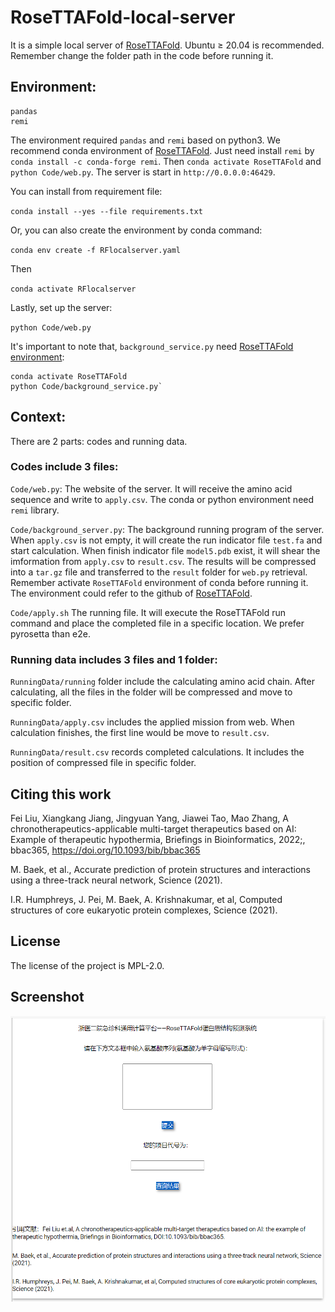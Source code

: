 # RoseTTAFold-local-server

It is a simple local server of [RoseTTAFold](https://github.com/RosettaCommons/RoseTTAFold). Ubuntu ≥ 20.04 is recommended. Remember change the folder path in the code before running it.


## Environment:

```
pandas
remi
```

The environment required `pandas` and `remi` based on python3. We recommend conda environment of [RoseTTAFold](https://github.com/RosettaCommons/RoseTTAFold). Just need install `remi` by `conda install -c conda-forge remi`. Then `conda activate RoseTTAFold` and `python Code/web.py`. The server is start in `http://0.0.0.0:46429`.


You can install from requirement file:

`conda install --yes --file requirements.txt`

Or, you can also create the environment by conda command:

`conda env create -f RFlocalserver.yaml`

Then

`conda activate RFlocalserver`

Lastly, set up the server:

`python Code/web.py`

It's important to note that, `background_service.py` need [RoseTTAFold environment](https://github.com/RosettaCommons/RoseTTAFold):
```shell
conda activate RoseTTAFold
python Code/background_service.py`
```

## Context:

There are 2 parts: codes and running data.

### Codes include 3 files:

`Code/web.py`: The website of the server. It will receive the amino acid sequence and write to `apply.csv`. The conda or python environment need `remi` library.

`Code/background_server.py`: The background running program of the server.  When `apply.csv` is not empty, it will create the run indicator file `test.fa` and start calculation. When finish indicator file `model5.pdb` exist, it will shear the imformation from `apply.csv` to `result.csv`. The results will be  compressed into a `tar.gz` file and transferred to the `result` folder for `web.py` retrieval. Remember activate `RoseTTAFold` environment of conda before running it. The environment could refer to the github of [RoseTTAFold](https://github.com/RosettaCommons/RoseTTAFold).

`Code/apply.sh` The running file. It will execute the RoseTTAFold run command and place the completed file in a specific location. We prefer pyrosetta than e2e.

### Running data includes 3 files and 1 folder:

`RunningData/running` folder include the calculating amino acid chain. After calculating, all the files in the folder will be compressed and move to specific folder.

`RunningData/apply.csv` includes the applied mission from web. When calculation finishes, the first line would be move to `result.csv`.

`RunningData/result.csv` records completed calculations. It includes the position of compressed file in specific folder.

## Citing this work

Fei Liu, Xiangkang Jiang, Jingyuan Yang, Jiawei Tao, Mao Zhang, A chronotherapeutics-applicable multi-target therapeutics based on AI: Example of therapeutic hypothermia, Briefings in Bioinformatics, 2022;, bbac365, https://doi.org/10.1093/bib/bbac365

M. Baek, et al., Accurate prediction of protein structures and interactions using a three-track neural network, Science (2021). 

I.R. Humphreys, J. Pei, M. Baek, A. Krishnakumar, et al, Computed structures of core eukaryotic protein complexes, Science (2021). 

## License

The license of the project is MPL-2.0.

## Screenshot

![Screenshot](Figure/Screenshot1.png)
